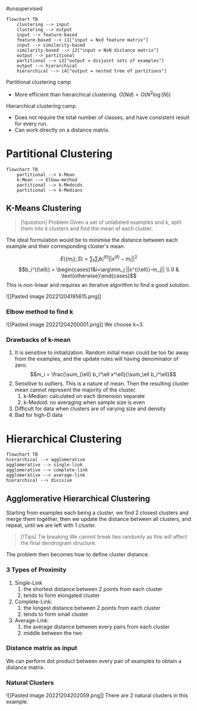 #unsupervised

```mermaid
flowchart TB
	clustering --> input
	clustering --> output
	input --> feature-based
	feature-based --> i1["input = Nxd feature matrix"]
	input --> similarity-based
	similarity-based --> i2["input = NxN distance matrix"]
	output --> partitional
	partitional --> i3["output = disjoint sets of examples"]
	output --> hierarchical
	hierarchical --> i4["output = nested tree of partitions"]
```

Partitional clustering camp
- More efficient than hierarchical clustering. $O(Nd) < O(N^2\log(N))$

Hierarchical clustering camp
- Does not require the total number of classes, and have consistent result for every run.
- Can work directly on a distance matrix.

# Partitional Clustering

```mermaid
flowchart TB
	partitional --> k-Mean
	k-Mean --> Elbow-method
	partitional --> k-Medoids
	partitional --> k-Medians
```
## K-Means Clustering

>[!question] Problem
>Given a set of unlabeled examples and $k$, split them into $k$ clusters and find the mean of each cluster.

The ideal formulation would be to minimise the distance between each example and their corresponding cluster's mean.

$$E(\{m_i\};S) = \sum_{\ell} \sum_i b_i^{(\ell)}||x^{(\ell)} - m_i||^2$$
$$b_i^{(\ell)} = \begin{cases}1&i=\arg\min_j ||x^{(\ell)}-m_j|| \\ 0 & \text{otherwise}\end{cases}$$
This is non-linear and requires an iterative algorithm to find a good solution.

![[Pasted image 20221204195615.png]]

### Elbow method to find k
![[Pasted image 20221204200001.png]]
We choose k=3.

### Drawbacks of k-mean

1. It is sensitive to initialization. Random initial mean could be too far away from the examples, and the update rules will having denominator of zero.
$$m_i = \frac{\sum_{\ell} b_i^\ell x^\ell}{\sum_\ell b_i^\ell}$$
2. Sensitive to outliers. This is a nature of mean. Then the resulting cluster mean cannot represent the majority of the cluster.
	1. k-Median: calculated on each dimension separate
	2. k-Medoid: no averaging when sample size is even
3. Difficult for data when clusters are of varying size and density
4. Bad for high-D data

# Hierarchical Clustering

```mermaid
flowchart TB
hierarchical --> agglomerative
agglomerative --> single-link
agglomerative --> complete-link
agglomerative --> average-link
hierarchical --> divisive
```

## Agglomerative Hierarchical Clustering

Starting from examples each being a cluster, we find 2 closest clusters and merge them together, then we update the distance between all clusters, and repeat, until we are left with 1 cluster.

>[!Tips] Tie breaking
>We cannot break ties randomly as this will affect the final dendrogram structure. 

The problem then becomes how to define cluster distance.

### 3 Types of Proximity

1. Single-Link 
	1. the shortest distance between 2 points from each cluster
	2. tends to form elongated cluster
2. Complete-Link: 
	1. the longest distance between 2 points from each cluster
	2. tends to form small cluster
3. Average-Link: 
	1. the average distance between every pairs from each cluster
	2. middle between the two

### Distance matrix as input

We can perform dot product between every pair of examples to obtain a distance matrix.

### Natural Clusters
![[Pasted image 20221204202059.png]]
There are 2 natural clusters in this example.

